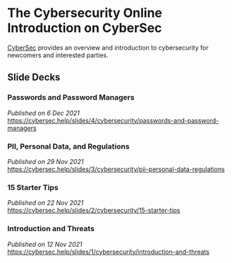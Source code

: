 # The Cybersecurity Online Introduction on CyberSec
[CyberSec](https://cybersec.help) provides an overview and introduction to cybersecurity for newcomers and interested parties.

## Slide Decks

### Passwords and Password Managers
*Published on 6 Dec 2021*
https://cybersec.help/slides/4/cybersecurity/passwords-and-password-managers

### PII, Personal Data, and Regulations
*Published on 29 Nov 2021*  
https://cybersec.help/slides/3/cybersecurity/pii-personal-data-regulations


### 15 Starter Tips
*Published on 22 Nov 2021*  
https://cybersec.help/slides/2/cybersecurity/15-starter-tips


### Introduction and Threats
*Published on 12 Nov 2021*  
https://cybersec.help/slides/1/cybersecurity/introduction-and-threats
